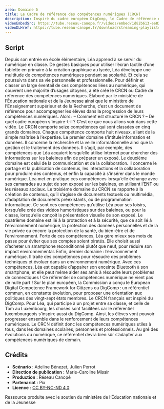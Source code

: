 ```yaml
---
area: Domaine 5
title: Le Cadre de référence des compétences numériques (CRCN)
description: Inspiré du cadre européen DigComp, le Cadre de référence des compétences numériques (CRCN) structure les savoirs et savoir-faire relatifs au numérique pour aider les enseignants et leurs élèves au développement de ces compétences dans le cadre scolaire. Prêt à en savoir encore plus sur le CRCN ?
videoEmbedSrc: https://tube.reseau-canope.fr/videos/embed/1d82b613-ee83-4b08-895d-61a10aa8ecdb
videoDLHref: https://tube.reseau-canope.fr/download/streaming-playlists/hls/videos/1d82b613-ee83-4b08-895d-61a10aa8ecdb-1080-fragmented.mp4
---
```


## Script

Depuis son entrée en école élémentaire, Léa apprend à se servir du numérique en classe.
De gestes basiques pour utiliser l’écran tactile d’une tablette en primaire à la création graphique au lycée, Léa développe une multitude de compétences numériques pendant sa scolarité. Et cela se poursuivra dans sa vie personnelle et professionnelle.
Pour définir et classer un large éventail de ces compétences liées au numérique, qui couvrent une majorité d’usages citoyens, a été créé le CRCN ou Cadre de référence des compétences numériques.
Élaboré par le ministère de l’Éducation nationale et de la Jeunesse ainsi que le ministère de l’Enseignement supérieur et de la Recherche, c’est un document de référence pour accompagner les élèves dans la progression de leurs compétences numériques.
Alors :
– Comment est structuré le CRCN ?
– De quel cadre européen s'inspire-t-il ?
C’est ce que nous allons voir dans cette vidéo.
Le CRCN comporte seize compétences qui sont classées en cinq grands domaines.
Chaque compétence comporte huit niveaux, allant de la simple maîtrise à l’expertise.
Le premier domaine s’intitule information et données. Il concerne la recherche et la veille informationnelle ainsi que la gestion et le traitement des données. Il s’agit, par exemple, des compétences que Léa acquiert lorsqu’elle utilise Internet pour chercher des informations sur les baleines afin de préparer un exposé.
Le deuxième domaine est celui de la communication et de la collaboration. Il concerne le partage et la publication de contenus, les interactions et la collaboration pour produire des contenus, et enfin la capacité à s’insérer dans le monde numérique. Léa met en pratique ces compétences lorsqu’elle échange avec ses camarades au sujet de son exposé sur les baleines, en utilisant l’ENT ou les réseaux sociaux.
Le troisième domaine du CRCN se rapporte à la création de contenus, qu’il s’agisse de documents textuels ou multimédia, d’adaptation de documents préexistants, ou de programmation informatique. Ce sont ces compétences qu’utilise Léa pour ses loisirs, lorsqu’elle crée des vidéos humoristiques sur des baleines, ou pour la classe, lorsqu’elle conçoit la présentation visuelle de son exposé.
Le quatrième domaine est lié à la protection et à la sécurité, que ce soit lié à l’environnement numérique, la protection des données personnelles et de la vie privée ou encore la protection de la santé, du bien-être et de l’environnement. Forte de ces compétences, Léa gère mieux ses mots de passe pour éviter que ses comptes soient piratés. Elle choisit aussi d’acheter un smartphone reconditionné plutôt que neuf, pour réduire son impact environnemental.
Enfin, dernier domaine : l’environnement numérique. Il traite des compétences pour résoudre des problèmes techniques et évoluer dans un environnement numérique. Avec ces compétences, Léa est capable d’appairer son enceinte Bluetooth à son smartphone, et elle peut même aider ses amis à résoudre leurs problèmes de connectiques !
Ce référentiel de compétences numérique ne vient pas de nulle part !
Sur le plan européen, la Commission a conçu le European Digital Competence Framework for Citizens ou DigComp : un référentiel commun, en constante évolution, pour proposer une orientation aux politiques des vingt-sept états membres. Le CRCN français est inspiré du DigComp.
Pour Léa, qui participe à un projet entre sa classe, et celle de Tom au Luxembourg, les choses sont facilitées car le référentiel luxembourgeois s’inspire aussi du DigComp. Ainsi, les élèves vont pouvoir progresser ensemble dans le renforcement de leurs compétences numériques.
Le CRCN définit donc les compétences numériques utiles à tous, dans les domaines scolaires, personnels et professionnels.
Au gré des évolutions du numérique, ce référentiel devra bien sûr s’adapter aux compétences numériques de demain.

## Crédits

- **Scénario** : Adeline Bénezet, Julien Perrot
- **Direction de publication** : Marie-Caroline Missir
- **Production** : Réseau Canopé
- **Partenariat** : Pix
- **Licence** : [CC BY-NC-ND 4.0](https://creativecommons.org/licenses/by-nc-nd/4.0/deed.fr)

Ressource produite avec le soutien du ministère de l’Éducation nationale et de la Jeunesse
